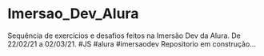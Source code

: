 # Imersao_Dev_Alura
 Sequência de exercícios e desafios feitos na Imersão Dev da Alura. De 22/02/21 a 02/03/21. #JS #alura #imersaodev 
 Repositorio em construção...
